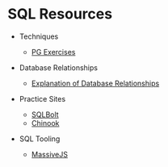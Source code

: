 # SQL Resources

* Techniques

  * [PG Exercises](https://pgexercises.com/?utm_source=SitePoint&utm_medium=email&utm_campaign=Versioning)

* Database Relationships

  * [Explanation of Database Relationships](https://code.tutsplus.com/articles/sql-for-beginners-part-3-database-relationships--net-8561)

* Practice Sites

  * [SQLBolt](https://sqlbolt.com/)
  * [Chinook](chinook.ml)

* SQL Tooling

  * [MassiveJS](https://massive-js.readthedocs.io/en/latest/)
